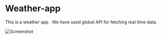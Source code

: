 # Weather-app
This is a weather app . We have used global API for fetching real time data.

![Screenshot](https://i.ibb.co/NWb9fGf/weather-app.jpg)
